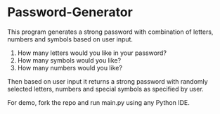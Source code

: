 # Password-Generator
This program generates a strong password with combination of letters, numbers and symbols based on user input.

1. How many letters would you like in your password?
2. How many symbols would you like?
3. How many numbers would you like?

Then based on user input it returns a strong password with randomly selected letters, numbers and special symbols as specified by user.

For demo, fork the repo and run main.py using any Python IDE.
